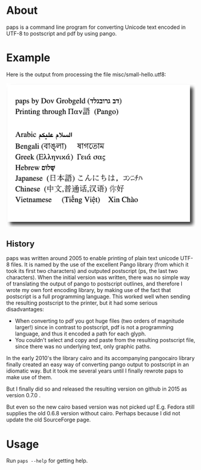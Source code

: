 # About

paps is a command line program for converting Unicode text encoded in UTF-8
to postscript and pdf by using pango.

# Example

Here is the output from processing the file misc/small-hello.utf8:

![Example image](misc/small-hello.png)

## History

paps was written around 2005 to enable printing of plain text unicode UTF-8 files. It is named by the use of the excellent Pango library (from which it took its first two characters) and outputed postscript (ps, the last two characters). When the initial version was written, there was no simple way of translating the output of pango to postscript outlines, and therefore Ι wrote my own font encoding library, by making use of the fact that postscript is a full programming language. This worked well when sending the resulting postscript to the printer, but it had some serious disadvantages:

- When converting to pdf you got huge files (two orders of magnitude larger!) since in contrast to postscript, pdf is not a programming language, and thus it encoded a path for each glyph.
- You couldn't select and copy and paste from the resulting postscript file, since there was no underlying text, only graphic paths.

In the early 2010's the library cairo and its accompanying pangocairo library finally created an easy way of converting pango output to postscript in an idiomatic way. But it took me several years until I finally rewrote paps to make use of them. 

But I finally did so and released the resulting version on github in 2015 as version 0.7.0 . 

But even so the new cairo based version was not picked up! E.g. Fedora still supplies the old 0.6.8 version without cairo. Perhaps because I did not update the old SourceForge page.

# Usage

Run `paps --help` for getting help.

